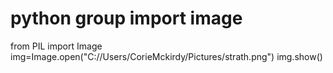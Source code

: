 # python group import image
from PIL import Image
img=Image.open("C://Users/CorieMckirdy/Pictures/strath.png")
img.show()
